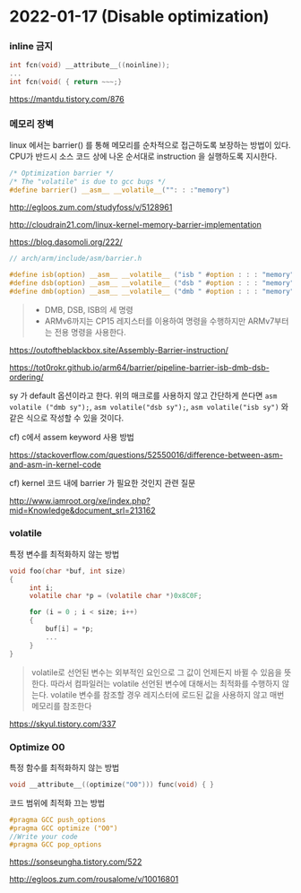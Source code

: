 # 2022-01-17 (Disable optimization)

### inline 금지

```c
int fcn(void) __attribute__((noinline));
...
int fcn(void( { return ~~~;} 
```

https://mantdu.tistory.com/876



### 메모리 장벽

linux 에서는 barrier() 를 통해 메모리를 순차적으로 접근하도록 보장하는 방법이 있다. CPU가 반드시 소스 코드 상에 나온 순서대로 instruction 을 실행하도록 지시한다.

```c
/* Optimization barrier */
/* The "volatile" is due to gcc bugs */
#define barrier() __asm__ __volatile__("": : :"memory")
```



http://egloos.zum.com/studyfoss/v/5128961

http://cloudrain21.com/linux-kernel-memory-barrier-implementation

https://blog.dasomoli.org/222/



```c
// arch/arm/include/asm/barrier.h

#define isb(option) __asm__ __volatile__ ("isb " #option : : : "memory")
#define dsb(option) __asm__ __volatile__ ("dsb " #option : : : "memory")
#define dmb(option) __asm__ __volatile__ ("dmb " #option : : : "memory")
```

> - DMB, DSB, ISB의 세 명령
> - ARMv6까지는 CP15 레지스터를 이용하여 명령을 수행하지만 ARMv7부터는 전용 명령을 사용한다.

https://outoftheblackbox.site/Assembly-Barrier-instruction/

https://tot0rokr.github.io/arm64/barrier/pipeline-barrier-isb-dmb-dsb-ordering/

sy 가 default 옵션이라고 한다. 위의 매크로를 사용하지 않고 간단하게 쓴다면 `asm volatile ("dmb sy");`, `asm volatile("dsb sy");`, `asm volatile("isb sy")` 와 같은 식으로 작성할 수 있을 것이다.



cf) c에서 assem keyword 사용 방법

https://stackoverflow.com/questions/52550016/difference-between-asm-and-asm-in-kernel-code



cf) kernel 코드 내에 barrier 가 필요한 것인지 관련 질문

http://www.iamroot.org/xe/index.php?mid=Knowledge&document_srl=213162



### volatile

특정 변수를 최적화하지 않는 방법

```c
void foo(char *buf, int size)
{
     int i;
     volatile char *p = (volatile char *)0x8C0F;

     for (i = 0 ; i < size; i++)
     {
         buf[i] = *p;
         ...
     }
}
```

> volatile로 선언된 변수는 외부적인 요인으로 그 값이 언제든지 바뀔 수 있음을 뜻한다. 따라서 컴파일러는 volatile 선언된 변수에 대해서는 최적화를 수행하지 않는다. volatile 변수를 참조할 경우 레지스터에 로드된 값을 사용하지 않고 매번 메모리를 참조한다

https://skyul.tistory.com/337



### Optimize O0

특정 함수를 최적화하지 않는 방법

```c
void __attribute__((optimize("O0"))) func(void) { }
```

코드 범위에 최적화 끄는 방법

```c
#pragma GCC push_options
#pragma GCC optimize ("O0")
//Write your code
#pragma GCC pop_options
```



https://sonseungha.tistory.com/522

http://egloos.zum.com/rousalome/v/10016801